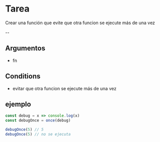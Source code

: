 # Tarea

Crear una función que evite que otra funcion se ejecute más de una vez

--

## Argumentos

* fn

## Conditions

* evitar que otra funcion se ejecute más de una vez

## ejemplo

```javascript
const debug = x => console.log(x)
const debugOnce = once(debug)

debugOnce(5) // 5
debugOnce(5) // no se ejecuta
```
